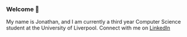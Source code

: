### Welcome 👋

My name is Jonathan, and I am currently a third year Computer Science student at the University of Liverpool. Connect with me on [LinkedIn](https://www.linkedin.com/in/jonathan-nazareth/)
